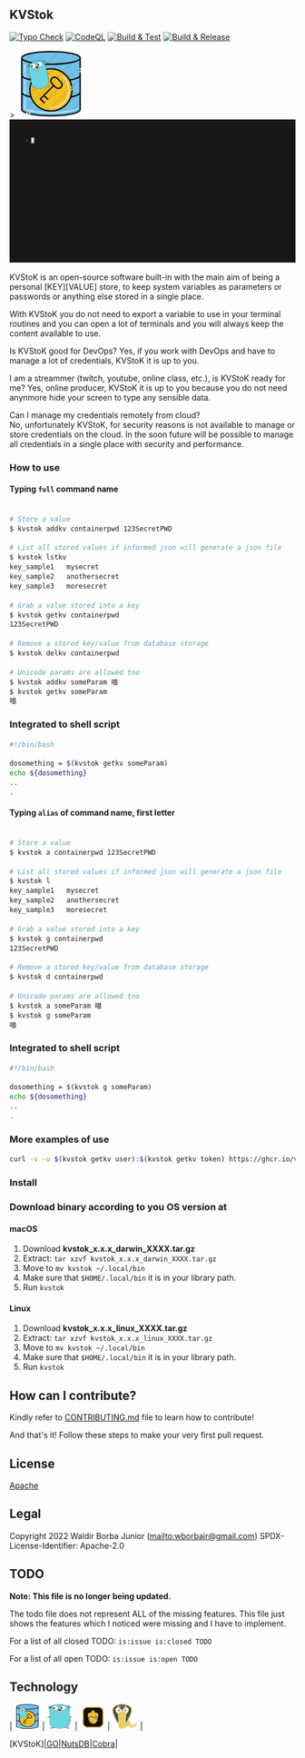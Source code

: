 ## KVStok


[![Typo Check](https://github.com/waldirborbajr/kvstok/actions/workflows/typo-check.yaml/badge.svg)](https://github.com/waldirborbajr/kvstok/actions/workflows/typo-check.yaml)
[![CodeQL](https://github.com/waldirborbajr/kvstok/actions/workflows/codeql.yaml/badge.svg)](https://github.com/waldirborbajr/kvstok/actions/workflows/codeql.yaml)
[![Build & Test](https://github.com/waldirborbajr/kvstok/actions/workflows/build-test.yaml/badge.svg)](https://github.com/waldirborbajr/kvstok/actions/workflows/build-test.yaml)
[![Build & Release](https://github.com/waldirborbajr/kvstok/actions/workflows/goreleaser.yaml/badge.svg)](https://github.com/waldirborbajr/kvstok/actions/workflows/goreleaser.yaml)

<p>> 
  <img alt="KVStoK Logo" src="./assets/logo.png" width="120", height="120"/> 
  <img alt="KVStoK Demo" src="./assets/demo.gif" width="600" />
</p>

KVStoK is an open-source software built-in with the main aim of being a personal [KEY][VALUE] store, to keep system variables as parameters or passwords or anything else stored in a single place.

With KVStoK you do not need to export a variable to use in your terminal routines and you can open a lot of terminals and
you will always keep the content available to use.

Is KVStoK good for DevOps? Yes, if you work with DevOps and have to manage a lot of credentials, KVStoK it is up to you.

I am a streammer (twitch, youtube, online class, etc.), is KVStoK ready for me? Yes, online producer, KVStoK it is up to
you because you do not need anynmore hide your screen to type any sensible data.

Can I manage my credentials remotely from cloud? No, unfortunately KVStoK, for security reasons is not available to manage or store credentials on the cloud. In the soon future will be possible to manage all credentials in a single place with security and performance.

### How to use

#### Typing `full` command name

```sh

# Store a value
$ kvstok addkv containerpwd 123SecretPWD

# List all stored values if informed json will generate a json file
$ kvstok lstkv
key_sample1   mysecret
key_sample2   anothersecret
key_sample3   moresecret

# Grab a value stored into a key
$ kvstok getkv containerpwd
123SecretPWD

# Remove a stored key/value from database storage
$ kvstok delkv containerpwd

# Unicode params are allowed too
$ kvstok addkv someParam 喵
$ kvstok getkv someParam
喵
```

### Integrated to shell script

```sh
#!/bin/bash

dosomething = $(kvstok getkv someParam)
echo ${dosomething}
..
.
```

#### Typing `alias` of command name, first letter

```sh

# Store a value
$ kvstok a containerpwd 123SecretPWD

# List all stored values if informed json will generate a json file
$ kvstok l
key_sample1   mysecret
key_sample2   anothersecret
key_sample3   moresecret

# Grab a value stored into a key
$ kvstok g containerpwd
123SecretPWD

# Remove a stored key/value from database storage
$ kvstok d containerpwd

# Unicode params are allowed too
$ kvstok a someParam 喵
$ kvstok g someParam
喵
```

### Integrated to shell script

```sh
#!/bin/bash

dosomething = $(kvstok g someParam)
echo ${dosomething}
..
.
```

### More examples of use

```sh
curl -v -u $(kvstok getkv user):$(kvstok getkv token) https://ghcr.io/v2/
```

### Install

### Download binary according to you OS version at

#### macOS

1. Download **kvstok_x.x.x_darwin_XXXX.tar.gz**
2. Extract: `tar xzvf kvstok_x.x.x_darwin_XXXX.tar.gz`
3. Move to `mv kvstok ~/.local/bin`
4. Make sure that `$HOME/.local/bin` it is in your library path.
5. Run `kvstok`

#### Linux

1. Download **kvstok_x.x.x_linux_XXXX.tar.gz**
2. Extract: `tar xzvf kvstok_x.x.x_linux_XXXX.tar.gz`
3. Move to `mv kvstok ~/.local/bin`
4. Make sure that `$HOME/.local/bin` it is in your library path.
5. Run `kvstok`

## How can I contribute?

Kindly refer to [CONTRIBUTING.md](./CONTRIBUTING.md) file to learn how to contribute!

And that's it!
Follow these steps to make your very first pull request.

## License

[Apache](https://github.com/WaldirBorbaJR/kvstok/-/blob/main/LICENSE)

## Legal

Copyright 2022 Waldir Borba Junior (<mailto:wborbajr@gmail.com>)
SPDX-License-Identifier: Apache-2.0

## TODO

**Note: This file is no longer being updated.**

The todo file does not represent ALL of the missing features. This file just shows the features which I noticed were missing and I have to implement.

For a list of all closed TODO: `is:issue is:closed TODO`

For a list of all open TODO: `is:issue is:open TODO`

## Technology

| <img src="assets/logo.png" alt="logo" width="45" height="45"/> | <img src="assets/gopher.png" alt="gopher" width="45" height="45"/> | <img src="assets/nutsdb.png" alt="nutsdb" width="45" height="45"/> | <img src="assets/cobra.png" alt="cobra" width="45" height="45"/> |


[KVStoK]|[GO](https://go.dev/)|[NutsDB](https://github.com/nutsdb/nutsdb)|[Cobra](https://cobra.dev/)|
